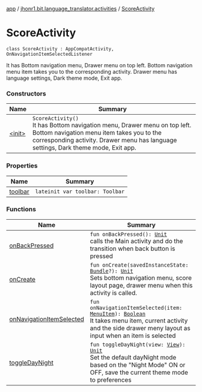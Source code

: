 [app](../../index.md) / [jhonr1.bit.language_translator.activities](../index.md) / [ScoreActivity](./index.md)

# ScoreActivity

`class ScoreActivity : AppCompatActivity, OnNavigationItemSelectedListener`

It has Bottom navigation menu, Drawer menu on top left.
Bottom navigation menu item takes you to the corresponding activity.
Drawer menu has language settings, Dark theme mode, Exit app.

### Constructors

| Name | Summary |
|---|---|
| [&lt;init&gt;](-init-.md) | `ScoreActivity()`<br>It has Bottom navigation menu, Drawer menu on top left. Bottom navigation menu item takes you to the corresponding activity. Drawer menu has language settings, Dark theme mode, Exit app. |

### Properties

| Name | Summary |
|---|---|
| [toolbar](toolbar.md) | `lateinit var toolbar: Toolbar` |

### Functions

| Name | Summary |
|---|---|
| [onBackPressed](on-back-pressed.md) | `fun onBackPressed(): `[`Unit`](https://kotlinlang.org/api/latest/jvm/stdlib/kotlin/-unit/index.html)<br>calls the Main activity and do the transition when back button is pressed |
| [onCreate](on-create.md) | `fun onCreate(savedInstanceState: `[`Bundle`](https://developer.android.com/reference/android/os/Bundle.html)`?): `[`Unit`](https://kotlinlang.org/api/latest/jvm/stdlib/kotlin/-unit/index.html)<br>Sets bottom navigation menu, score layout page, drawer menu when this activity is called. |
| [onNavigationItemSelected](on-navigation-item-selected.md) | `fun onNavigationItemSelected(item: `[`MenuItem`](https://developer.android.com/reference/android/view/MenuItem.html)`): `[`Boolean`](https://kotlinlang.org/api/latest/jvm/stdlib/kotlin/-boolean/index.html)<br>It takes menu item, current activity and the side drawer meny layout as input when an item is selected |
| [toggleDayNight](toggle-day-night.md) | `fun toggleDayNight(view: `[`View`](https://developer.android.com/reference/android/view/View.html)`): `[`Unit`](https://kotlinlang.org/api/latest/jvm/stdlib/kotlin/-unit/index.html)<br>Set the default dayNight mode based on the "Night Mode" ON or OFF, save the current theme mode to preferences |
